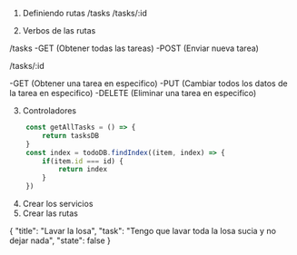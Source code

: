 1. Definiendo rutas
/tasks
/tasks/:id

2. Verbos de las rutas

/tasks
-GET (Obtener todas las tareas)
-POST (Enviar nueva tarea)

/tasks/:id

-GET (Obtener una tarea en especifico)
-PUT (Cambiar todos los datos de la tarea en especifico)
-DELETE (Eliminar una tarea en especifico)

3. Controladores

```javascript
    const getAllTasks = () => {
        return tasksDB
    }
    const index = todoDB.findIndex((item, index) => {
        if(item.id === id) {
            return index
        }
    })
```

4. Crear los servicios
5. Crear las rutas

{
    "title": "Lavar la losa",
    "task": "Tengo que lavar toda la losa sucia y no dejar nada",
    "state": false
}